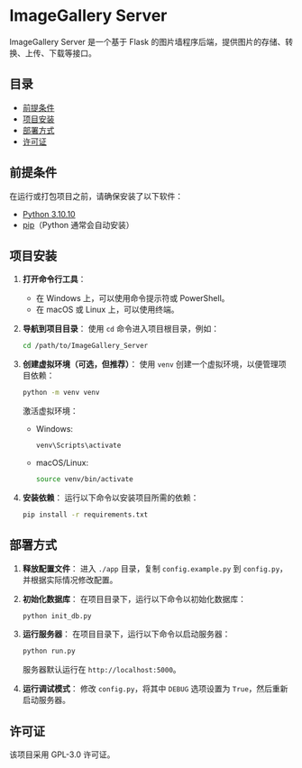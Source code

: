 # ImageGallery Server

ImageGallery Server 是一个基于 Flask 的图片墙程序后端，提供图片的存储、转换、上传、下载等接口。

## 目录

- [前提条件](#前提条件)
- [项目安装](#项目安装)
- [部署方式](#部署方式)
- [许可证](#许可证)

## 前提条件

在运行或打包项目之前，请确保安装了以下软件：

- [Python 3.10.10](https://www.python.org/downloads/)
- [pip](https://pip.pypa.io/en/stable/installation/)（Python 通常会自动安装）

## 项目安装

1. **打开命令行工具**：
   - 在 Windows 上，可以使用命令提示符或 PowerShell。
   - 在 macOS 或 Linux 上，可以使用终端。

2. **导航到项目目录**：
   使用 `cd` 命令进入项目根目录，例如：
   ```bash
   cd /path/to/ImageGallery_Server
   ```

3. **创建虚拟环境（可选，但推荐）**：
   使用 `venv` 创建一个虚拟环境，以便管理项目依赖：
   ```bash
   python -m venv venv
   ```
   激活虚拟环境：
   - Windows:
     ```bash
     venv\Scripts\activate
     ```
   - macOS/Linux:
     ```bash
     source venv/bin/activate
     ```

4. **安装依赖**：
   运行以下命令以安装项目所需的依赖：
   ```bash
   pip install -r requirements.txt
   ```

## 部署方式

1. **释放配置文件**：
   进入 `./app` 目录，复制 `config.example.py` 到 `config.py`，并根据实际情况修改配置。

2. **初始化数据库**：
   在项目目录下，运行以下命令以初始化数据库：
   ```bash
   python init_db.py
   ```
3. **运行服务器**：
   在项目目录下，运行以下命令以启动服务器：
   ```bash
   python run.py
   ```
   服务器默认运行在 `http://localhost:5000`。

4. **运行调试模式**：
   修改 `config.py`，将其中 `DEBUG` 选项设置为 `True`，然后重新启动服务器。

## 许可证

该项目采用 GPL-3.0 许可证。